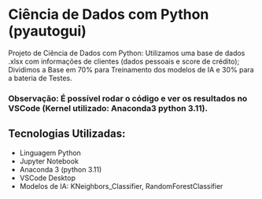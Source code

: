 # Ciência de Dados com Python (pyautogui)
Projeto de Ciência de Dados com Python: Utilizamos uma base de dados .xlsx com informações de clientes (dados pessoais e score de crédito); Dividimos a Base em 70% para Treinamento dos modelos de IA
e 30% para a bateria de Testes.

### Observação: É possível rodar o código e ver os resultados no VSCode (Kernel utilizado: Anaconda3 python 3.11).

## Tecnologias Utilizadas:
- Linguagem Python
- Jupyter Notebook
- Anaconda 3 (python 3.11)
- VSCode Desktop
- Modelos de IA: KNeighbors_Classifier, RandomForestClassifier
